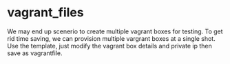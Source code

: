 # vagrant_files

We may end up scenerio to create multiple vagrant boxes for testing. To get rid time saving, we can provision multiple vargrant boxes
at a single shot.
Use the template, just modify the vagrant box details and private ip then save as vagrantfile.
